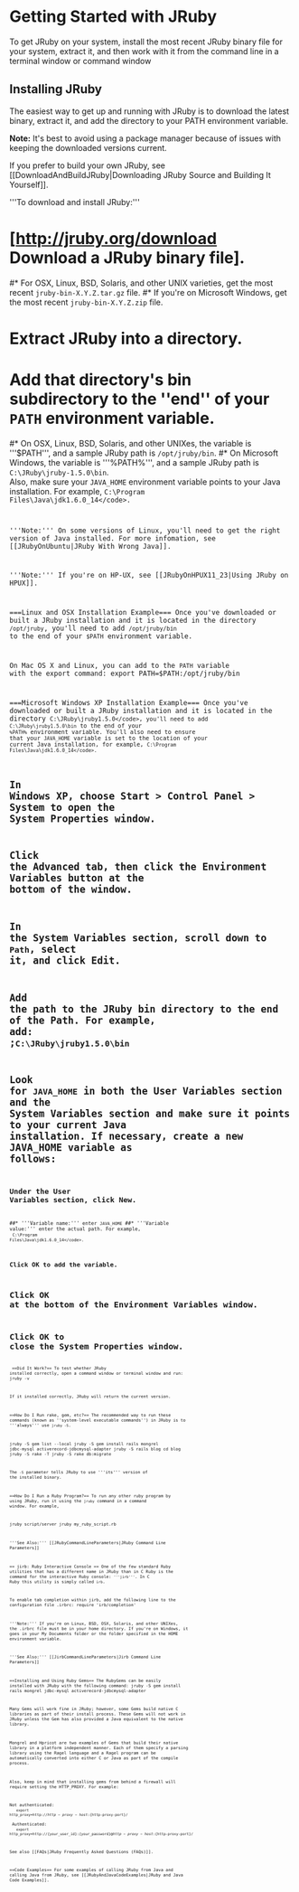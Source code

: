 Getting Started with JRuby
==========================

To get JRuby on your system, install the most recent JRuby binary file for your system, extract it, and then work with it from the command line in a terminal window or command window

Installing JRuby
----------------
The easiest way to get up and running with JRuby is to download the latest binary, extract it, and add the directory to your PATH environment variable.

**Note:** It's best to avoid using a package manager because of issues with keeping the downloaded versions current.

If you prefer to build your own JRuby, see [[DownloadAndBuildJRuby|Downloading JRuby Source and Building It Yourself]].

'''To download and install JRuby:'''
# [http://jruby.org/download Download a JRuby binary file]. 
#* For OSX, Linux, BSD, Solaris, and other UNIX varieties, get the most recent <code>jruby-bin-X.Y.Z.tar.gz</code> file.
#* If you're on Microsoft Windows, get the most recent <code>jruby-bin-X.Y.Z.zip</code> file.
# Extract JRuby into a directory.
# Add that directory's bin subdirectory to the ''end'' of your <code>PATH</code> environment variable.
#* On OSX, Linux, BSD, Solaris, and other UNIXes, the variable is '''$PATH''', and a sample JRuby path is <code>/opt/jruby/bin</code>.
#* On Microsoft Windows, the variable is '''%PATH%''', and a sample JRuby path is <code>C:\JRuby\jruby-1.5.0\bin</code>.<br/> Also, make sure your <code>JAVA_HOME</code> environment variable points to your Java installation. For example, <code>C:\Program Files\Java\jdk1.6.0_14\</code>.

'''Note:''' On some versions of Linux, you'll need to get the right version of Java installed. For more infomation, see [[JRubyOnUbuntu|JRuby With Wrong Java]].

'''Note:''' If you're on HP-UX, see [[JRubyOnHPUX11_23|Using JRuby on HPUX]].

===Linux and OSX Installation Example===
Once you've downloaded or built a JRuby installation and it is located in the directory <code>/opt/jruby</code>,
you'll need to add <code>/opt/jruby/bin</code> to the end of your <code>$PATH</code> environment variable.

On Mac OS X and Linux, you can add to the <code>PATH</code> variable with the export command:
  export PATH=$PATH:/opt/jruby/bin

===Microsoft Windows XP Installation Example===
Once you've downloaded or built a JRuby installation and it is located in the directory <code>C:\JRuby\jruby1.5.0\</code>,
you'll need to add <code>C:\JRuby\jruby1.5.0\bin</code> to the end of your <code>%PATH%</code> environment variable. You'll also need to ensure that your <code>JAVA_HOME</code> variable is set to the location of your current Java installation, for example, <code>C:\Program Files\Java\jdk1.6.0_14\</code>.
# In Windows XP, choose Start > Control Panel > System to open the System Properties window.
# Click the Advanced tab, then click the Environment Variables button at the bottom of the window.
# In the System Variables section, scroll down to <code>Path</code>, select it, and click Edit.
# Add the path to the JRuby bin directory to the end of the Path. For example, add:<br/>;<code>C:\JRuby\jruby1.5.0\bin</code>
# Look for <code>JAVA_HOME</code> in both the User Variables section and the System Variables section and make sure it points to your current Java installation. If necessary, create a new JAVA_HOME variable as follows:
## Under the User Variables section, click New.
##* '''Variable name:''' enter <code>JAVA_HOME</code>
##* '''Variable value:''' enter the actual path. For example, <br/> <code>C:\Program Files\Java\jdk1.6.0_14\</code>.
## Click OK to add the variable.
# Click OK at the bottom of the Environment Variables window.
# Click OK to close the System Properties window.

<span id="Did_It_Work"></span>
==Did It Work?==
To test whether JRuby installed correctly, open a command window or terminal window and run:
  jruby -v

If it installed correctly, JRuby will return the current version.

==How Do I Run rake, gem, etc?==
The recommended way to run these commands (known as ''system-level executable commands'') in JRuby is to '''always''' use <code>jruby -S</code>.

  jruby -S gem list --local
  jruby -S gem install rails mongrel jdbc-mysql activerecord-jdbcmysql-adapter
  jruby -S rails blog
  cd blog
  jruby -S rake -T
  jruby -S rake db:migrate

The <code>-S</code> parameter tells JRuby to use '''its''' version of the installed binary.

==How Do I Run a Ruby Program?==
To run any other ruby program by using JRuby, run it using the <code>jruby</code> command in a command window. For example,

  jruby script/server
  jruby my_ruby_script.rb

'''See Also:''' [[JRubyCommandLineParameters|JRuby Command Line Parameters]]

== jirb: Ruby Interactive Console ==
One of the few standard Ruby utilities that has a different name in JRuby than in C Ruby is the command for the interactive Ruby console: <code>'''jirb'''</code>. In C Ruby this utility is simply called <code>irb</code>.

To enable tab completion within jirb, add the following line to the configuration file .irbrc:
  require 'irb/completion'

'''Note:''' If you're on Linux, BSD, OSX, Solaris, and other UNIXes, the .irbrc file must be in your home directory. If you're on Windows, it goes in your My Documents folder or the folder specified in the HOME environment variable.

'''See Also:''' [[JirbCommandLineParameters|Jirb Command Line Parameters]]

==Installing and Using Ruby Gems==
The RubyGems can be easily installed with JRuby with the following command:
 jruby -S gem install rails mongrel jdbc-mysql activerecord-jdbcmysql-adapter

Many Gems will work fine in JRuby; however, some Gems build native C libraries as part of their install process. These Gems will not work in JRuby unless the Gem has also provided a Java equivalent to the native library. 

Mongrel and Hpricot are two examples of Gems that build their native library in a platform independent manner. Each of them specify a parsing library using the Ragel language and a Ragel program can be automatically converted into either C or Java as part of the compile process.

Also, keep in mind that installing gems from behind a firewall will require setting the HTTP_PROXY. For example:

Not authenticated:<br/>
<code> &nbsp;<nowiki>export http_proxy=http://${http-proxy-host}:${http-proxy-port}/</nowiki></code> <br/>
Authenticated:<br/>
<code> &nbsp;<nowiki>export http_proxy=http://{your_user_id}:{your_password}@${http-proxy-host}:${http-proxy-port}/</nowiki></code>

See also [[FAQs|JRuby Frequently Asked Questions (FAQs)]].

==Code Examples==
For some examples of calling JRuby from Java and calling Java from JRuby, see [[JRubyAndJavaCodeExamples|JRuby and Java Code Examples]].

